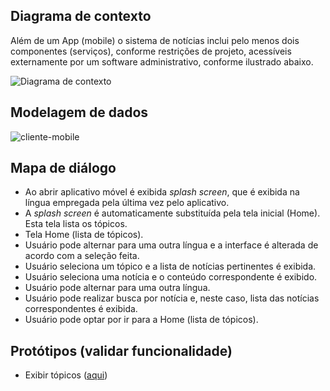 ## Diagrama de contexto

Além de um App (mobile) o sistema de notícias inclui pelo menos dois componentes (serviços), conforme restrições de projeto, acessíveis externamente por um software administrativo, conforme ilustrado abaixo.

![Diagrama de contexto](https://user-images.githubusercontent.com/1735792/65262947-cb035200-dae1-11e9-95e8-436030ca221b.png)

## Modelagem de dados


![cliente-mobile](https://user-images.githubusercontent.com/1735792/65263882-d6f01380-dae3-11e9-9589-df242d921ab8.png)



## Mapa de diálogo

- Ao abrir aplicativo móvel é exibida _splash screen_, que é exibida na língua empregada pela última vez pelo aplicativo. 
- A _splash screen_ é automaticamente substituída pela tela inicial (Home). Esta tela lista os tópicos.
- Tela Home (lista de tópicos). 
- Usuário pode alternar para uma outra língua e a interface é alterada de acordo com a seleção feita.
- Usuário seleciona um tópico e a lista de notícias pertinentes é exibida. 
- Usuário seleciona uma notícia e o conteúdo correspondente é exibido. 
- Usuário pode alternar para uma outra língua.
- Usuário pode realizar busca por notícia e, neste caso, lista das notícias correspondentes é exibida. 
- Usuário pode optar por ir para a Home (lista de tópicos). 

## Protótipos (validar funcionalidade)

- Exibir tópicos ([aqui](https://snack.expo.io/@kyriosdata/topicos))

